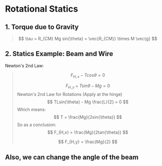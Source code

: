 # Rotational Statics

## 1. Torque due to Gravity

> $$ \tau = R_{CM} Mg sin{\theta} = \vec{R_{CM}} \times M \vec{g} $$

## 2. Statics Example: Beam and Wire

Newton's 2nd Law:
> $$ F_{H,x} - Tcos{\theta} = 0 $$
>
> $$ F_{H,y} + Tsin{\theta} - Mg = 0 $$
Newton's 2nd Law for Rotations (Apply at the hinge)
> $$ TLsin{\theta} - Mg \frac{L}{2} = 0 $$
> Which means:
> $$ T = \frac{Mg}{2sin{\theta}} $$
So as a conclusion:
> $$ F_{H,x} = \frac{Mg}{2tan{\theta}} $$
>
>$$ F_{H,y} = \frac{Mg}{2} $$

## Also, we can change the angle of the beam